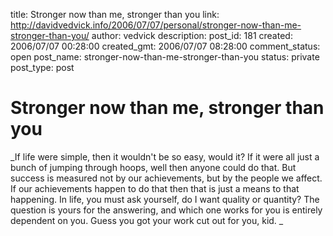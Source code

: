 title: Stronger now than me, stronger than you
link: http://davidvedvick.info/2006/07/07/personal/stronger-now-than-me-stronger-than-you/
author: vedvick
description: 
post_id: 181
created: 2006/07/07 00:28:00
created_gmt: 2006/07/07 08:28:00
comment_status: open
post_name: stronger-now-than-me-stronger-than-you
status: private
post_type: post

# Stronger now than me, stronger than you

_If life were simple, then it wouldn't be so easy, would it? If it were all just a bunch of jumping through hoops, well then anyone could do that. But success is measured not by our achievements, but by the people we affect. If our achievements happen to do that then that is just a means to that happening. In life, you must ask yourself, do I want quality or quantity? The question is yours for the answering, and which one works for you is entirely dependent on you. Guess you got your work cut out for you, kid. _